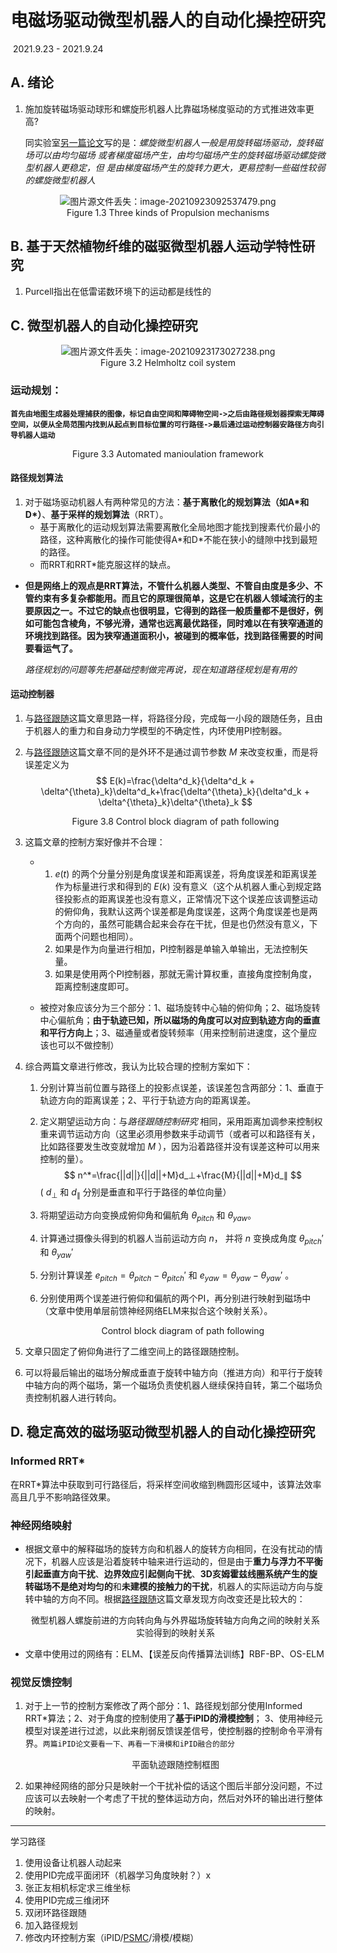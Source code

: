 # 电磁场驱动微型机器人的自动化操控研究

​																		   2021.9.23 - 2021.9.24

## A. 绪论

1. 施加旋转磁场驱动球形和螺旋形机器人比靠磁场梯度驱动的方式推进效率更高?

   同实验室[另一篇论文](file:\\D:\坚果云\我的坚果云\SJTU\磁控螺旋形微纳米机器人\徐天添团队\磁控软体微型机器人的优化设计与控制_苏梦（硕）√.caj)写的是：*螺旋微型机器人一般是用旋转磁场驱动，旋转磁场可以由均匀磁场
   或者梯度磁场产生，由均匀磁场产生的旋转磁场驱动螺旋微型机器人更稳定，但
   是由梯度磁场产生的旋转力更大，更易控制一些磁性较弱的螺旋微型机器人*

<div>			<!--块级封装-->
    <center>	<!--将图片和文字居中-->
    <img src="C:\Users\33931\AppData\Roaming\Typora\typora-user-images\image-20210923092537479.png"
         alt="图片源文件丢失：image-20210923092537479.png"
         style="zoom:这里写图片的缩放百分比"/>
    <br>		<!--换行-->
    Figure 1.3 Three kinds of Propulsion mechanisms<!--标题-->
    </center>
</div>

## B. 基于天然植物纤维的磁驱微型机器人运动学特性研究

1. Purcell指出在低雷诺数环境下的运动都是线性的

## C. 微型机器人的自动化操控研究

<div>
    <center>
        <img src="C:\Users\33931\AppData\Roaming\Typora\typora-user-images\image-20210923173027238.png"
             alt="图片源文件丢失：image-20210923173027238.png"
         	 style="zoom:这里写图片的缩放百分比"/>
    <br>		<!--换行-->
    Figure 3.2 Helmholtz coil system<!--标题-->
    </center>
</div>

### 运动规划：

**`首先由地图生成器处理捕获的图像，标记自由空间和障碍物空间->之后由路径规划器探索无障碍空间，以便从全局范围内找到从起点到目标位置的可行路径->最后通过运动控制器安路径方向引导机器人运动`**

<div>
    <center>
        <img src = "C:\Users\33931\AppData\Roaming\Typora\typora-user-images\image-20210923173834938.png"
             alt=""图片源文件丢失：image-20210923173834938.png""
             style= "zoom:这里写图片的缩放百分比"
         />
        <br>
        Figure 3.3 Automated manioulation framework
</div>

#### 路径规划算法

1. 对于磁场驱动机器人有两种常见的方法：**基于离散化的规划算法（如A\*和D\*）**、**基于采样的规划算法**（RRT）。
   - 基于离散化的运动规划算法需要离散化全局地图才能找到搜素代价最小的路径，这种离散化的操作可能使得A\*和D\*不能在狭小的缝隙中找到最短的路径。
   - 而RRT和RRT\*能克服这样的缺点。

- **但是网络上的观点是RRT算法，不管什么机器人类型、不管自由度是多少、不管约束有多复杂都能用。而且它的原理很简单，这是它在机器人领域流行的主要原因之一。不过它的缺点也很明显，它得到的路径一般质量都不是很好，例如可能包含棱角，不够光滑，通常也远离最优路径，同时难以在有狭窄通道的环境找到路径。因为狭窄通道面积小，被碰到的概率低，找到路径需要的时间要看运气了。**

  *路径规划的问题等先把基础控制做完再说，现在知道路径规划是有用的*

#### 运动控制器

1. 与[路径跟随](file:\\D:\坚果云\我的坚果云\SJTU\磁控螺旋形微纳米机器人\徐天添团队\磁控软体微型机器人的路径跟随控制研究_黄晨阳（硕）√.caj)这篇文章思路一样，将路径分段，完成每一小段的跟随任务，且由于机器人的重力和自身动力学模型的不确定性，内环使用PI控制器。

2. 与[路径跟随](file:\\D:\坚果云\我的坚果云\SJTU\磁控螺旋形微纳米机器人\徐天添团队\磁控软体微型机器人的路径跟随控制研究_黄晨阳（硕）√.caj)这篇文章不同的是外环不是通过调节参数 $M$ 来改变权重，而是将误差定义为
   $$
   E(k)=\frac{\delta^d_k}{\delta^d_k + \delta^{\theta}_k}\delta^d_k+\frac{\delta^{\theta}_k}{\delta^d_k + \delta^{\theta}_k}\delta^{\theta}_k
   $$

    <div>
        <center>
            <img src="C:\Users\33931\AppData\Roaming\Typora\typora-user-images\image-20210923200728914.png"
                 alt=""图片源文件丢失：image-20210923200728914.png""
                 style= "zoom:这里写图片的缩放百分比"
                 />
            <br>
            Figure 3.8 Control block diagram of path following
    </div>

3. 这篇文章的控制方案好像并不合理：

   - 1.  $e(t)$ 的两个分量分别是角度误差和距离误差，将角度误差和距离误差作为标量进行求和得到的 $E(k)$ 没有意义（这个从机器人重心到规定路径投影点的距离误差也没有意义，正常情况下这个误差应该调整运动的俯仰角，我默认这两个误差都是角度误差，这两个角度误差也是两个方向的，虽然可能耦合起来会存在干扰，但是也仍然没有意义，下面两个问题也相同）。
     2. 如果是作为向量进行相加，PI控制器是单输入单输出，无法控制矢量。
     3.  如果是使用两个PI控制器，那就无需计算权重，直接角度控制角度，距离控制速度即可。

   - 被控对象应该分为三个部分：1、磁场旋转中心轴的俯仰角；2、磁场旋转中心偏航角；**由于轨迹已知，所以磁场的角度可以对应到轨迹方向的垂直和平行方向上**；3、磁通量或者旋转频率（用来控制前进速度，这个量应该也可以不做控制）

4. 综合两篇文章进行修改，我认为比较合理的控制方案如下：

   1. 分别计算当前位置与路径上的投影点误差，该误差包含两部分：1、垂直于轨迹方向的距离误差；2、平行于轨迹方向的距离误差。

   2. 定义期望运动方向：与*路径跟随控制研究* 相同，采用距离加调参来控制权重来调节运动方向（这里必须用参数来手动调节（或者可以和路径有关，比如路径要发生改变就增加 $M$ ），因为沿着路径并没有误差这种可以用来控制的量）。
      $$
      	n^*=\frac{||d||}{||d||+M}d_⊥+\frac{M}{||d||+M}d_∥
      $$
       ( $d_⊥$ 和 $d_∥$ 分别是垂直和平行于路径的单位向量）

   3. 将期望运动方向变换成俯仰角和偏航角 $\theta_{pitch}$ 和 $\theta_{yaw}$。	

   4. 计算通过摄像头得到的机器人当前运动方向 $n$， 并将 $n$ 变换成角度 $\theta_{pitch}'$ 和 $\theta_{yaw}'$

   5. 分别计算误差 $e_{pitch} = \theta_{pitch} - \theta_{pitch}'$ 和 $e_{yaw} = \theta_{yaw} - \theta_{yaw}'$ 。

   6. 分别使用两个误差进行俯仰和偏航的两个PI，再分别进行映射到磁场中（文章中使用单层前馈神经网络ELM来拟合这个映射关系）。

      <div>
           <center>
               <img src="C:\Users\33931\AppData\Roaming\Typora\typora-user-images\image-20210923222813045.png"
                    alt=""图片源文件丢失：image-20210923222813045.png""
                    style= "zoom:这里写图片的缩放百分比"
                    />
               <br>
               Control block diagram of path following
       </div>

5. 文章只固定了俯仰角进行了二维空间上的路径跟随控制。

6. 可以将最后输出的磁场分解成垂直于旋转中轴方向（推进方向）和平行于旋转中轴方向的两个磁场，第一个磁场负责使机器人继续保持自转，第二个磁场负责控制机器人进行转向。

## D. 稳定高效的磁场驱动微型机器人的自动化操控研究

### Informed RRT*

​	在RRT*算法中获取到可行路径后，将采样空间收缩到椭圆形区域中，该算法效率高且几乎不影响路径效果。

### 神经网络映射

- 根据文章中的解释磁场的旋转方向和机器人的旋转方向相同，在没有扰动的情况下，机器人应该是沿着旋转中轴来进行运动的，但是由于**重力与浮力不平衡引起垂直方向干扰**、**边界效应引起侧向干扰**、**3D亥姆霍兹线圈系统产生的旋转磁场不是绝对均匀的**和**未建模的接触力的干扰**，机器人的实际运动方向与旋转中轴的方向不同。根据[路径跟随](file://D:\坚果云\我的坚果云\SJTU\磁控螺旋形微纳米机器人\磁控软体微型机器人的路径跟随控制研究_黄晨阳.caj)这篇文章发现方向改变还是比较大的：

  <div>
       <center>
           <img src="C:\Users\33931\AppData\Roaming\Typora\typora-user-images\image-20210924143223725.png"
                alt=""图片源文件丢失：image-20210924143223725.png""
                style= "zoom:50"
                />
           <br>
      微型机器人螺旋前进的方向转向角与外界磁场旋转轴方向角之间的映射关系 
   </div>

  <div>
       <center>
           <img src="C:\Users\33931\AppData\Roaming\Typora\typora-user-images\image-20210924143555781.png"
                alt=""图片源文件丢失：image-20210924143555781.png""
                style= "zoom:0"
                />
           <br>
      		实验得到的映射关系 
   </div>

- 文章中使用过的网络有：ELM、【误差反向传播算法训练】RBF-BP、OS-ELM

### 视觉反馈控制

1. 对于上一节的控制方案修改了两个部分：1、路径规划部分使用Informed RRT*算法；2、对于角度的控制使用了**基于iPID的滑模控制**； 3、使用神经元模型对误差进行过滤，以此来削弱反馈误差信号，使控制器的控制命令平滑有界。`两篇iPID论文要看一下、再看一下滑模和iPID融合的部分`

   <div>
        <center>
            <img src="C:\Users\33931\AppData\Roaming\Typora\typora-user-images\image-20210924144336802.png"
                 alt=""图片源文件丢失：image-20210924144336802.png""
                 style= "zoom:0"
                 />
            <br>
       		平面轨迹跟随控制框图 
    </div>

2. 如果神经网络的部分只是映射一个干扰补偿的话这个图后半部分没问题，不过应该可以去映射一个考虑了干扰的整体运动方向，然后对外环的输出进行整体的映射。

---

学习路径

1. 使用设备让机器人动起来
2. 使用PID完成平面闭环（机器学习角度映射？）x
3. 张正友相机标定求三维坐标
4. 使用PID完成三维闭环
5. 双闭环路径跟随
6. 加入路径规划
7. 修改内环控制方案（iPID/[PSMC](https://home.hiroshima-u.ac.jp/kikuuwe/res_psmc/index.html)/滑模/模糊）